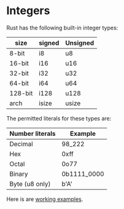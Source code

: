 # Integers

Rust has the following built-in integer types:

| size | signed | Unsigned |
| --- | --- | --- |
| 8-bit | i8 | u8 |
| 16-bit | i16 | u16 |
| 32-bit | i32 | u32 |
| 64-bit | i64 | u64 |
| 128-bit | i128 | u128 |
| arch | isize | usize |

The permitted literals for these types are:

| Number literals | Example |
| --- | --- |
| Decimal | 98_222 |
| Hex | 0xff |
| Octal | 0o77 |
| Binary | 0b1111_0000 |
| Byte (u8 only) | b'A' |

Here is are [working examples](./src/main.rs).